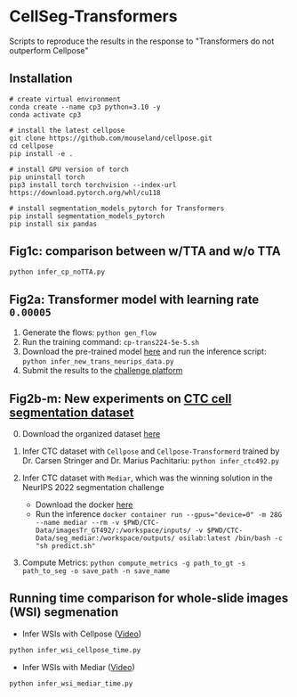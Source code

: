 # CellSeg-Transformers

Scripts to reproduce the results in the response to "Transformers do not outperform Cellpose"


## Installation 
```
# create virtual environment
conda create --name cp3 python=3.10 -y
conda activate cp3

# install the latest cellpose
git clone https://github.com/mouseland/cellpose.git
cd cellpose
pip install -e .

# install GPU version of torch
pip uninstall torch
pip3 install torch torchvision --index-url https://download.pytorch.org/whl/cu118

# install segmentation_models_pytorch for Transformers
pip install segmentation_models_pytorch
pip install six pandas
```

## Fig1c: comparison between w/TTA and w/o TTA

```bash
python infer_cp_noTTA.py
```




## Fig2a: Transformer model with learning rate `0.00005`

1. Generate the flows: `python gen_flow`
2. Run the training command: `cp-trans224-5e-5.sh`
3. Download the pre-trained model [here](https://drive.google.com/file/d/13jzt2Ebil6H32heioF1RbYi-XDsAJrir/view?usp=sharing) and run the inference script: `python infer_new_trans_neurips_data.py`
4. Submit the results to the [challenge platform](https://neurips22-cellseg.grand-challenge.org/)


## Fig2b-m: New experiments on [CTC cell segmentation dataset](https://celltrackingchallenge.net/2d-datasets/)

0. Download the organized dataset [here](https://drive.google.com/file/d/1OYTxoJX_XtRwK2lNhoptFw0i_5u-HDmz/view?usp=sharing)
1. Infer CTC dataset with `Cellpose` and `Cellpose-Transformerd` trained by Dr. Carsen Stringer and Dr. Marius Pachitariu: 
`
python infer_ctc492.py
`
2. Infer CTC dataset with `Mediar`, which was the winning solution in the NeurIPS 2022 segmentation challenge
   - Download the docker [here](https://drive.google.com/file/d/1i40GEr6dRIOfkVysDz7hjNMlLMQCdUcv/view?usp=sharing)
   - Run the inference `docker container run --gpus="device=0" -m 28G --name mediar --rm -v $PWD/CTC-Data/imagesTr_GT492/:/workspace/inputs/ -v $PWD/CTC-Data/seg_mediar:/workspace/outputs/ osilab:latest /bin/bash -c "sh predict.sh"`

3. Compute Metrics: `python compute_metrics -g path_to_gt -s path_to_seg -o save_path -n save_name`


## Running time comparison for whole-slide images (WSI) segmenation

- Infer WSIs with Cellpose ([Video](https://drive.google.com/file/d/1CFMa2WgP0iY-HhaBu_xBdiZhoaKg3GIj/view?usp=sharing))

```bash
python infer_wsi_cellpose_time.py
```

- Infer WSIs with Mediar ([Video](https://drive.google.com/file/d/1EGFCJ3xtzo-qlLTgcUsp4A9dFxwQB5hk/view?usp=sharing))

```bash
python infer_wsi_mediar_time.py
```
